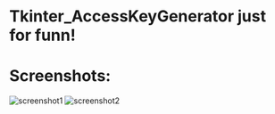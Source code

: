 ﻿# Tkinter_AccessKeyGenerator just for funn!
 
# Screenshots:
![screenshot1](https://github.com/user-attachments/assets/8fdd41ee-c0d3-489d-b566-614a88b5b236)
![screenshot2](https://github.com/user-attachments/assets/657952e6-9f13-4e5c-a994-9e3e4d43adde)
